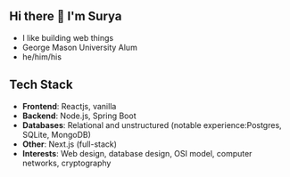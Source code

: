 ## Hi there 👋 I'm Surya
* I like building web things
* George Mason University Alum
* he/him/his
## **Tech Stack**
* **Frontend**: Reactjs, vanilla
* **Backend**: Node.js, Spring Boot
* **Databases**: Relational and unstructured (notable experience:Postgres, SQLite, MongoDB)
* **Other**: Next.js (full-stack)
* **Interests**: Web design, database design, OSI model, computer networks, cryptography
